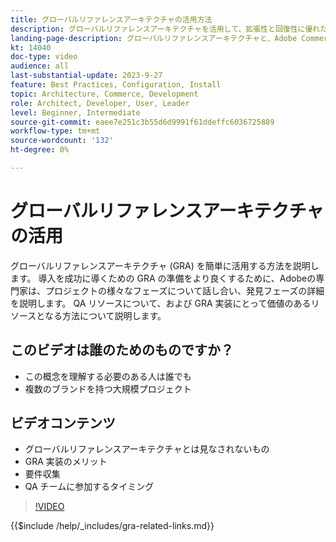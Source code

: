 ```yaml
---
title: グローバルリファレンスアーキテクチャの活用方法
description: グローバルリファレンスアーキテクチャを活用して、拡張性と回復性に優れたコマースエクスペリエンスを確立する方法を説明します。
landing-page-description: グローバルリファレンスアーキテクチャと、Adobe Commerceでの使用方法について説明します。
kt: 14040
doc-type: video
audience: all
last-substantial-update: 2023-9-27
feature: Best Practices, Configuration, Install
topic: Architecture, Commerce, Development
role: Architect, Developer, User, Leader
level: Beginner, Intermediate
source-git-commit: eaee7e251c3b55d6d9991f61ddeffc6036725889
workflow-type: tm+mt
source-wordcount: '132'
ht-degree: 0%

---
```


# グローバルリファレンスアーキテクチャの活用

グローバルリファレンスアーキテクチャ (GRA) を簡単に活用する方法を説明します。 導入を成功に導くための GRA の準備をより良くするために、Adobeの専門家は、プロジェクトの様々なフェーズについて話し合い、発見フェーズの詳細を説明します。 QA リソースについて、および GRA 実装にとって価値のあるリソースとなる方法について説明します。

## このビデオは誰のためのものですか？

* この概念を理解する必要のある人は誰でも
* 複数のブランドを持つ大規模プロジェクト

## ビデオコンテンツ

* グローバルリファレンスアーキテクチャとは見なされないもの
* GRA 実装のメリット
* 要件収集
* QA チームに参加するタイミング

>[!VIDEO](https://video.tv.adobe.com/v/3424604?learn=on)

{{$include /help/_includes/gra-related-links.md}}
